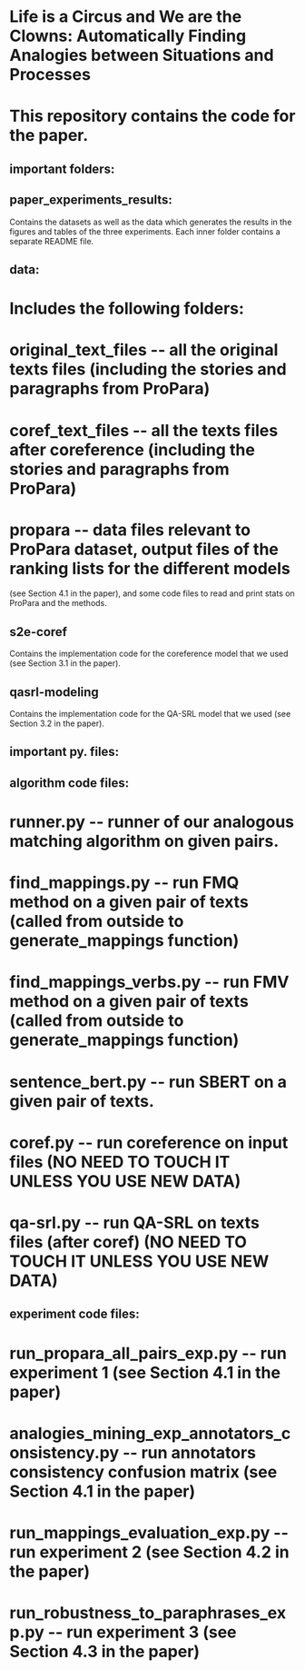 # Life is a Circus and We are the Clowns: Automatically Finding Analogies between Situations and Processes

# This repository contains the code for the paper.

## important folders:

## paper_experiments_results:
Contains the datasets as well as the data which generates the results in the figures and tables of the three experiments. 
Each inner folder contains a separate README file.

## data:
# Includes the following folders:
# original_text_files -- all the original texts files (including the stories and paragraphs from ProPara)
# coref_text_files -- all the texts files after coreference (including the stories and paragraphs from ProPara)
# propara -- data files relevant to ProPara dataset, output files of the ranking lists for the different models 
   (see Section 4.1 in the paper), and some code files to read and print stats on ProPara and the methods.
   
## s2e-coref
Contains the implementation code for the coreference model that we used (see Section 3.1 in the paper).

## qasrl-modeling
Contains the implementation code for the QA-SRL model that we used (see Section 3.2 in the paper).

## important py. files:
## algorithm code files:
# runner.py -- runner of our analogous matching algorithm on given pairs.
# find_mappings.py -- run FMQ method on a given pair of texts  (called from outside to generate_mappings function)
# find_mappings_verbs.py -- run FMV method on a given pair of texts (called from outside to generate_mappings function)
# sentence_bert.py -- run SBERT on a given pair of texts.
# coref.py -- run coreference on input files (NO NEED TO TOUCH IT UNLESS YOU USE NEW DATA)
# qa-srl.py -- run QA-SRL on texts files (after coref) (NO NEED TO TOUCH IT UNLESS YOU USE NEW DATA)

## experiment code files:
# run_propara_all_pairs_exp.py -- run experiment 1 (see Section 4.1 in the paper)
# analogies_mining_exp_annotators_consistency.py -- run annotators consistency confusion matrix (see Section 4.1 in the paper)
# run_mappings_evaluation_exp.py -- run experiment 2 (see Section 4.2 in the paper)
# run_robustness_to_paraphrases_exp.py -- run experiment 3 (see Section 4.3 in the paper)




